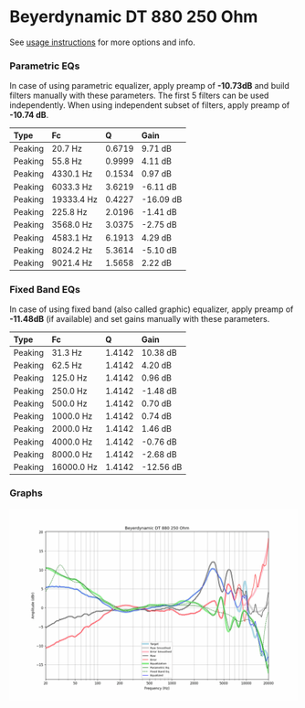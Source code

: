 # Beyerdynamic DT 880 250 Ohm
See [usage instructions](https://github.com/jaakkopasanen/AutoEq#usage) for more options and info.

### Parametric EQs
In case of using parametric equalizer, apply preamp of **-10.73dB** and build filters manually
with these parameters. The first 5 filters can be used independently.
When using independent subset of filters, apply preamp of **-10.74 dB**.

| Type    | Fc         |      Q | Gain      |
|:--------|:-----------|:-------|:----------|
| Peaking | 20.7 Hz    | 0.6719 | 9.71 dB   |
| Peaking | 55.8 Hz    | 0.9999 | 4.11 dB   |
| Peaking | 4330.1 Hz  | 0.1534 | 0.97 dB   |
| Peaking | 6033.3 Hz  | 3.6219 | -6.11 dB  |
| Peaking | 19333.4 Hz | 0.4227 | -16.09 dB |
| Peaking | 225.8 Hz   | 2.0196 | -1.41 dB  |
| Peaking | 3568.0 Hz  | 3.0375 | -2.75 dB  |
| Peaking | 4583.1 Hz  | 6.1913 | 4.29 dB   |
| Peaking | 8024.2 Hz  | 5.3614 | -5.10 dB  |
| Peaking | 9021.4 Hz  | 1.5658 | 2.22 dB   |

### Fixed Band EQs
In case of using fixed band (also called graphic) equalizer, apply preamp of **-11.48dB**
(if available) and set gains manually with these parameters.

| Type    | Fc         |      Q | Gain      |
|:--------|:-----------|:-------|:----------|
| Peaking | 31.3 Hz    | 1.4142 | 10.38 dB  |
| Peaking | 62.5 Hz    | 1.4142 | 4.20 dB   |
| Peaking | 125.0 Hz   | 1.4142 | 0.96 dB   |
| Peaking | 250.0 Hz   | 1.4142 | -1.48 dB  |
| Peaking | 500.0 Hz   | 1.4142 | 0.70 dB   |
| Peaking | 1000.0 Hz  | 1.4142 | 0.74 dB   |
| Peaking | 2000.0 Hz  | 1.4142 | 1.46 dB   |
| Peaking | 4000.0 Hz  | 1.4142 | -0.76 dB  |
| Peaking | 8000.0 Hz  | 1.4142 | -2.68 dB  |
| Peaking | 16000.0 Hz | 1.4142 | -12.56 dB |

### Graphs
![](./Beyerdynamic%20DT%20880%20250%20Ohm.png)